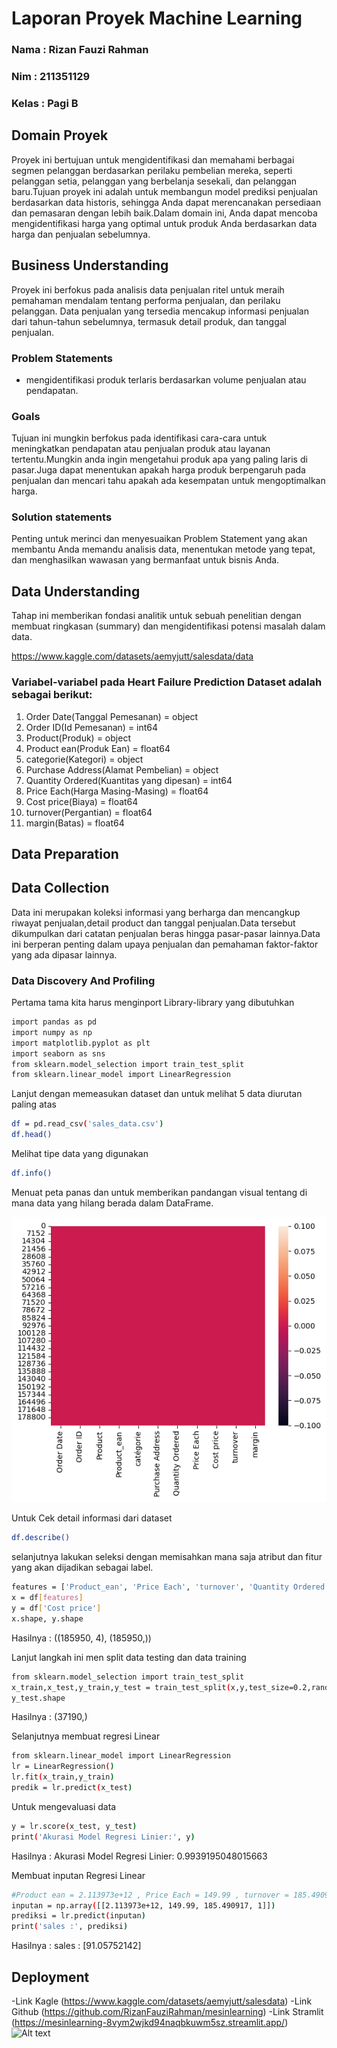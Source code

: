 # Laporan Proyek Machine Learning
### Nama : Rizan Fauzi Rahman
### Nim : 211351129
### Kelas : Pagi B

## Domain Proyek
Proyek ini bertujuan untuk mengidentifikasi dan memahami berbagai segmen pelanggan berdasarkan perilaku pembelian mereka, seperti pelanggan setia, pelanggan yang berbelanja sesekali, dan pelanggan baru.Tujuan proyek ini adalah untuk membangun model prediksi penjualan berdasarkan data historis, sehingga Anda dapat merencanakan persediaan dan pemasaran dengan lebih baik.Dalam domain ini, Anda dapat mencoba mengidentifikasi harga yang optimal untuk produk Anda berdasarkan data harga dan penjualan sebelumnya.

## Business Understanding
Proyek ini berfokus pada analisis data penjualan ritel untuk meraih pemahaman mendalam tentang performa penjualan, dan perilaku pelanggan. Data penjualan yang tersedia mencakup informasi penjualan dari tahun-tahun sebelumnya, termasuk detail produk, dan tanggal penjualan.

### Problem Statements
- mengidentifikasi produk terlaris berdasarkan volume penjualan atau pendapatan.

### Goals
Tujuan ini mungkin berfokus pada identifikasi cara-cara untuk meningkatkan pendapatan atau penjualan produk atau layanan tertentu.Mungkin anda ingin mengetahui produk apa yang paling laris di pasar.Juga dapat menentukan apakah harga produk berpengaruh pada penjualan dan mencari tahu apakah ada kesempatan untuk mengoptimalkan harga.

 ### Solution statements
 Penting untuk merinci dan menyesuaikan Problem Statement yang akan membantu Anda memandu analisis data, menentukan metode yang tepat, dan menghasilkan wawasan yang bermanfaat untuk bisnis Anda.

 ## Data Understanding
 Tahap ini memberikan fondasi analitik untuk sebuah penelitian dengan membuat ringkasan (summary) dan mengidentifikasi potensi masalah dalam data.

 https://www.kaggle.com/datasets/aemyjutt/salesdata/data

 ### Variabel-variabel pada Heart Failure Prediction Dataset adalah sebagai berikut:
1. Order Date(Tanggal Pemesanan) = object
2. Order ID(Id Pemesanan) = int64
3. Product(Produk) = object
4. Product ean(Produk Ean) = float64
5. categorie(Kategori) = object 
6. Purchase Address(Alamat Pembelian) = object 
7. Quantity Ordered(Kuantitas yang dipesan) = int64  
8. Price Each(Harga Masing-Masing) = float64
9. Cost price(Biaya) = float64
10. turnover(Pergantian) = float64
11. margin(Batas) = float64

## Data Preparation
## Data Collection
Data ini merupakan koleksi informasi yang berharga dan mencangkup riwayat penjualan,detail product dan tanggal penjualan.Data tersebut dikumpulkan dari catatan penjualan beras hingga pasar-pasar lainnya.Data ini berperan penting dalam upaya penjualan dan pemahaman faktor-faktor yang ada dipasar lainnya.

### Data Discovery And Profiling
Pertama tama kita harus menginport Library-library yang dibutuhkan
``` bash
import pandas as pd
import numpy as np
import matplotlib.pyplot as plt
import seaborn as sns
from sklearn.model_selection import train_test_split
from sklearn.linear_model import LinearRegression
```
Lanjut dengan memeasukan dataset dan untuk melihat 5 data diurutan paling atas
``` bash
df = pd.read_csv('sales_data.csv')
df.head()
```
Melihat tipe data yang digunakan
``` bash
df.info()
```
Menuat peta panas dan  untuk memberikan pandangan visual tentang di mana data yang hilang berada dalam DataFrame.

![Alt text](Petapanas.png) <br>

Untuk Cek detail informasi dari dataset
``` bash
df.describe()
```
selanjutnya lakukan seleksi dengan memisahkan mana saja atribut dan fitur yang akan 
dijadikan sebagai label.
``` bash
features = ['Product_ean', 'Price Each', 'turnover', 'Quantity Ordered']
x = df[features]
y = df['Cost price']
x.shape, y.shape
```
Hasilnya : ((185950, 4), (185950,))

Lanjut langkah ini men split data testing dan data training
``` bash
from sklearn.model_selection import train_test_split
x_train,x_test,y_train,y_test = train_test_split(x,y,test_size=0.2,random_state=2)
y_test.shape
```
Hasilnya : (37190,)

Selanjutnya membuat regresi Linear
``` bash
from sklearn.linear_model import LinearRegression
lr = LinearRegression()
lr.fit(x_train,y_train)
predik = lr.predict(x_test)
```

Untuk mengevaluasi data
``` bash
y = lr.score(x_test, y_test)
print('Akurasi Model Regresi Linier:', y)
```
Hasilnya : Akurasi Model Regresi Linier: 0.9939195048015663

Membuat inputan Regresi Linear
``` bash
#Product ean = 2.113973e+12	, Price Each = 149.99 , turnover = 185.490917 , Quantity Ordered = 1
inputan = np.array([[2.113973e+12, 149.99, 185.490917, 1]])
prediksi = lr.predict(inputan)
print('sales :', prediksi)
```
Hasilnya : sales : [91.05752142]

## Deployment
-Link Kagle (https://www.kaggle.com/datasets/aemyjutt/salesdata)
-Link Github (https://github.com/RizanFauziRahman/mesinlearning)
-Link Stramlit (https://mesinlearning-8vym2wjkd94naqbkuwm5sz.streamlit.app/)
![Alt text](DeployStreamlit.png)

